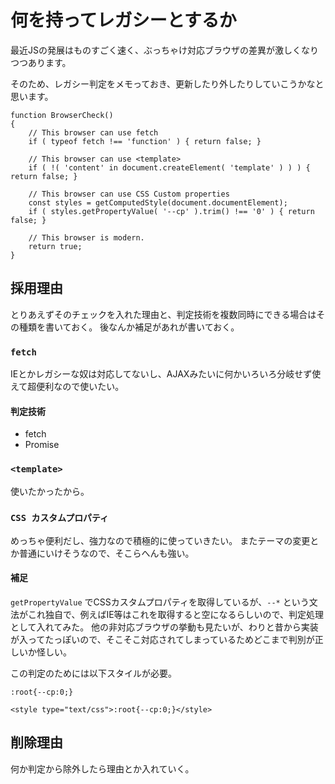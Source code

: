 # 何を持ってレガシーとするか

最近JSの発展はものすごく速く、ぶっちゃけ対応ブラウザの差異が激しくなりつつあります。

そのため、レガシー判定をメモっておき、更新したり外したりしていこうかなと思います。

```
function BrowserCheck()
{
	// This browser can use fetch
	if ( typeof fetch !== 'function' ) { return false; }

	// This browser can use <template>
	if ( !( 'content' in document.createElement( 'template' ) ) ) { return false; }

	// This browser can use CSS Custom properties
	const styles = getComputedStyle(document.documentElement);
	if ( styles.getPropertyValue( '--cp' ).trim() !== '0' ) { return false; }

	// This browser is modern.
	return true;
}
```

## 採用理由

とりあえずそのチェックを入れた理由と、判定技術を複数同時にできる場合はその種類を書いておく。
後なんか補足があれが書いておく。

### `fetch`

IEとかレガシーな奴は対応してないし、AJAXみたいに何かいろいろ分岐せず使えて超便利なので使いたい。

#### 判定技術

* fetch
* Promise

### `<template>`

使いたかったから。

### `CSS カスタムプロパティ`

めっちゃ便利だし、強力なので積極的に使っていきたい。
またテーマの変更とか普通にいけそうなので、そこらへんも強い。

#### 補足

`getPropertyValue` でCSSカスタムプロパティを取得しているが、`--*` という文法がこれ独自で、例えばIE等はこれを取得すると空になるらしいので、判定処理として入れてみた。
他の非対応ブラウザの挙動も見たいが、わりと昔から実装が入ってたっぽいので、そこそこ対応されてしまっているためどこまで判別が正しいか怪しい。

この判定のためには以下スタイルが必要。

```
:root{--cp:0;}
```

```
<style type="text/css">:root{--cp:0;}</style>
```

## 削除理由

何か判定から除外したら理由とか入れていく。
